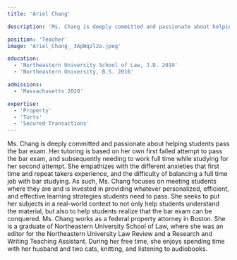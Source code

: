```yaml
---
title: 'Ariel Chang'

description: 'Ms. Chang is deeply committed and passionate about helping students pass the bar exam. Her tutoring is based on her own first failed attempt to pass the bar exam, and subsequently needing to work full time while studying for her second attempt. She empathizes with the different anxieties that first time and repeat takers experience, and the difficulty of balancing a full time job with bar studying. As such, Ms. Chang focuses on meeting students where they are and is invested in providing whatever personalized, efficient, and effective learning strategies students need to pass. She seeks to put her subjects in a real-world context to not only help students understand the material, but also to help students realize that the bar exam can be conquered. Ms. Chang works as a federal property attorney in Boston. She is a graduate of Northeastern University School of Law, where she was an editor for the Northeastern University Law Review and a Research and Writing Teaching Assistant. During her free time, she enjoys spending time with her husband and two cats, knitting, and listening to audiobooks.'

position: 'Teacher'
image: 'Ariel_Chang__3ApWqzl2e.jpeg'

education:
  - 'Northeastern University School of Law, J.D. 2019'
  - 'Northeastern University, B.S. 2016'

admissions:
  - 'Massachusetts 2020'

expertise:
  - 'Property'
  - 'Torts'
  - 'Secured Transactions'
---
```


Ms. Chang is deeply committed and passionate about helping students pass the bar exam. Her tutoring is based on her own first failed attempt to pass the bar exam, and subsequently needing to work full time while studying for her second attempt. She empathizes with the different anxieties that first time and repeat takers experience, and the difficulty of balancing a full time job with bar studying. As such, Ms. Chang focuses on meeting students where they are and is invested in providing whatever personalized, efficient, and effective learning strategies students need to pass. She seeks to put her subjects in a real-world context to not only help students understand the material, but also to help students realize that the bar exam can be conquered.
Ms. Chang works as a federal property attorney in Boston. She is a graduate of Northeastern University School of Law, where she was an editor for the Northeastern University Law Review and a Research and Writing Teaching Assistant. During her free time, she enjoys spending time with her husband and two cats, knitting, and listening to audiobooks.
